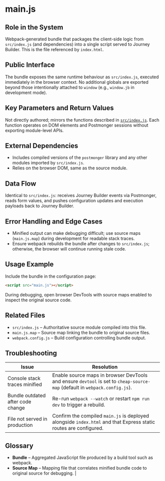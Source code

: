 # main.js

## Role in the System
Webpack-generated bundle that packages the client-side logic from `src/index.js` (and dependencies) into a single script served to Journey Builder. This is the file referenced by `index.html`.

## Public Interface
The bundle exposes the same runtime behaviour as `src/index.js`, executed immediately in the browser context. No additional globals are exported beyond those intentionally attached to `window` (e.g., `window.jb` in development mode).

## Key Parameters and Return Values
Not directly authored; mirrors the functions described in [`src/index.js`](src/index.js.md). Each function operates on DOM elements and Postmonger sessions without exporting module-level APIs.

## External Dependencies
* Includes compiled versions of the `postmonger` library and any other modules imported by `src/index.js`.
* Relies on the browser DOM, same as the source module.

## Data Flow
Identical to `src/index.js`: receives Journey Builder events via Postmonger, reads form values, and pushes configuration updates and execution payloads back to Journey Builder.

## Error Handling and Edge Cases
* Minified output can make debugging difficult; use source maps (`main.js.map`) during development for readable stack traces.
* Ensure webpack rebuilds the bundle after changes to `src/index.js`; otherwise, the browser will continue running stale code.

## Usage Example
Include the bundle in the configuration page:
```html
<script src="main.js"></script>
```
During debugging, open browser DevTools with source maps enabled to inspect the original source code.

## Related Files
* `src/index.js` – Authoritative source module compiled into this file.
* `main.js.map` – Source map linking the bundle to original source files.
* `webpack.config.js` – Build configuration controlling bundle output.

## Troubleshooting
| Issue | Resolution |
| --- | --- |
| Console stack traces minified | Enable source maps in browser DevTools and ensure `devtool` is set to `cheap-source-map` (default in `webpack.config.js`). |
| Bundle outdated after code change | Re-run `webpack --watch` or restart `npm run dev` to trigger a rebuild. |
| File not served in production | Confirm the compiled `main.js` is deployed alongside `index.html` and that Express static routes are configured. |

## Glossary
* **Bundle** – Aggregated JavaScript file produced by a build tool such as webpack.
* **Source Map** – Mapping file that correlates minified bundle code to original source for debugging. |
